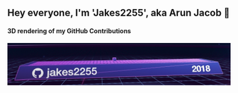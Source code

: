 ## Hey everyone, I'm 'Jakes2255', aka Arun Jacob 👋

<!--
**jakes2255/jakes2255** is a ✨ _special_ ✨ repository because its `README.md` (this file) appears on your GitHub profile.


Here are some ideas to get you started:

- 🔭 I’m currently working on ...
- 🌱 I’m currently learning ...
- 👯 I’m looking to collaborate on ...
- 🤔 I’m looking for help with ...
- 💬 Ask me about ...
- 📫 How to reach me: ...
- 😄 Pronouns: ...
- ⚡ Fun fact: ...
-->

#### 3D rendering of my GitHub Contributions

![](https://github.com/jakes2255/jakes2255/blob/main/jakes2255GitHubSkyline.gif)
